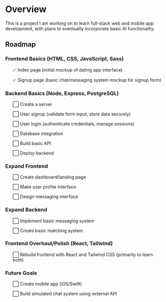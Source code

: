 <h1>Overview</h1>

<p>This is a project I am working on to learn full-stack web and mobile app development, with plans to eventually incorporate basic AI functionality.</p>

<h2>Roadmap</h2>

<h3>Frontend Basics (HTML, CSS, JavaScript, Sass)</h3>
<ul>
    <p>✅ Index page (initial mockup of dating app interface)</p>
    <p>✅ Signup page (basic chat/messaging system mockup for signup form)</p>
</ul>

<h3>Backend Basics (Node, Express, PostgreSQL)</h3>
<ul>
    <p>⬜ Create a server</p>
    <p>⬜ User signup (validate form input, store data securely)</p>
    <p>⬜ User login (authenticate credentials, manage sessions)</p>
    <p>⬜ Database integration</p>
    <p>⬜ Build basic API</p>
    <p>⬜ Deploy backend</p>
</ul>

<h3>Expand Frontend</h3>
<ul>
    <p>⬜ Create dashboard/landing page</p>
    <p>⬜ Make user profile interface</p>
    <p>⬜ Design messaging interface</p>
</ul>

<h3>Expand Backend</h3>
<ul>
    <p>⬜ Implement basic messaging system</p>
    <p>⬜ Create basic matching system</p>
</ul>

<h3>Frontend Overhaul/Polish (React, Tailwind)</h3>
<ul>
    <p>⬜ Rebuild frontend with React and Tailwind CSS (primarily to learn both)</p>
</ul>

<h3>Future Goals</h3>
<ul>
    <p>⬜ Create mobile app (iOS/Swift)</P>
    <p>⬜ Build simulated chat system using external API</p>
</ul>
